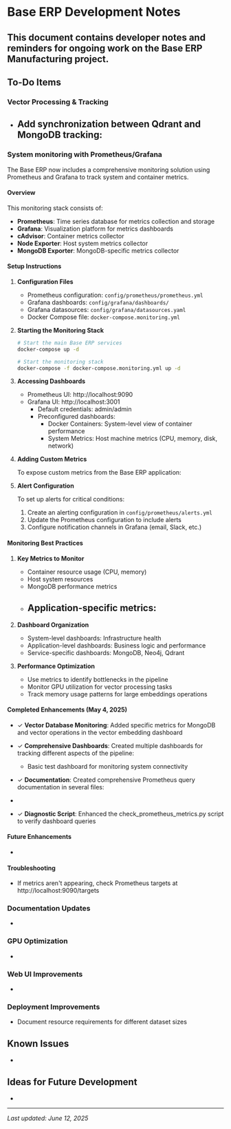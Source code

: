 # Base ERP Development Notes

## This document contains developer notes and reminders for ongoing work on the Base ERP Manufacturing project.

## To-Do Items

### Vector Processing & Tracking

- Add synchronization between Qdrant and MongoDB tracking:
  - 

### System monitoring with Prometheus/Grafana
The Base ERP now includes a comprehensive monitoring solution using Prometheus and Grafana to track system and container metrics.

#### Overview

This monitoring stack consists of:
- **Prometheus**: Time series database for metrics collection and storage
- **Grafana**: Visualization platform for metrics dashboards
- **cAdvisor**: Container metrics collector
- **Node Exporter**: Host system metrics collector
- **MongoDB Exporter**: MongoDB-specific metrics collector

#### Setup Instructions

1. **Configuration Files**
   - Prometheus configuration: `config/prometheus/prometheus.yml`
   - Grafana dashboards: `config/grafana/dashboards/`
   - Grafana datasources: `config/grafana/datasources.yaml`
   - Docker Compose file: `docker-compose.monitoring.yml`

2. **Starting the Monitoring Stack**
   ```bash
   # Start the main Base ERP services
   docker-compose up -d
   
   # Start the monitoring stack
   docker-compose -f docker-compose.monitoring.yml up -d
   ```

3. **Accessing Dashboards**
   - Prometheus UI: http://localhost:9090
   - Grafana UI: http://localhost:3001
     - Default credentials: admin/admin
     - Preconfigured dashboards:
       - Docker Containers: System-level view of container performance
       - System Metrics: Host machine metrics (CPU, memory, disk, network)

4. **Adding Custom Metrics**
   
   To expose custom metrics from the Base ERP application:
   

5. **Alert Configuration**
   
   To set up alerts for critical conditions:
   
   1. Create an alerting configuration in `config/prometheus/alerts.yml`
   2. Update the Prometheus configuration to include alerts
   3. Configure notification channels in Grafana (email, Slack, etc.)

#### Monitoring Best Practices

1. **Key Metrics to Monitor**
   - Container resource usage (CPU, memory)
   - Host system resources
   - MongoDB performance metrics
   - Application-specific metrics:
     - 

2. **Dashboard Organization**
   - System-level dashboards: Infrastructure health
   - Application-level dashboards: Business logic and performance
   - Service-specific dashboards: MongoDB, Neo4j, Qdrant

3. **Performance Optimization**
   - Use metrics to identify bottlenecks in the pipeline
   - Monitor GPU utilization for vector processing tasks
   - Track memory usage patterns for large embeddings operations

#### Completed Enhancements (May 4, 2025)

- ✓ **Vector Database Monitoring**: Added specific metrics for MongoDB and vector operations in the vector embedding dashboard
- ✓ **Comprehensive Dashboards**: Created multiple dashboards for tracking different aspects of the pipeline:
  - Basic test dashboard for monitoring system connectivity

- ✓ **Documentation**: Created comprehensive Prometheus query documentation in several files:
- 
- ✓ **Diagnostic Script**: Enhanced the check_prometheus_metrics.py script to verify dashboard queries

#### Future Enhancements
- 

#### Troubleshooting
- If metrics aren't appearing, check Prometheus targets at http://localhost:9090/targets


### Documentation Updates
- 

### GPU Optimization

- 
### Web UI Improvements
- 

### Deployment Improvements
- Document resource requirements for different dataset sizes

## Known Issues
- 

## Ideas for Future Development
- 

---

*Last updated: June 12, 2025*
